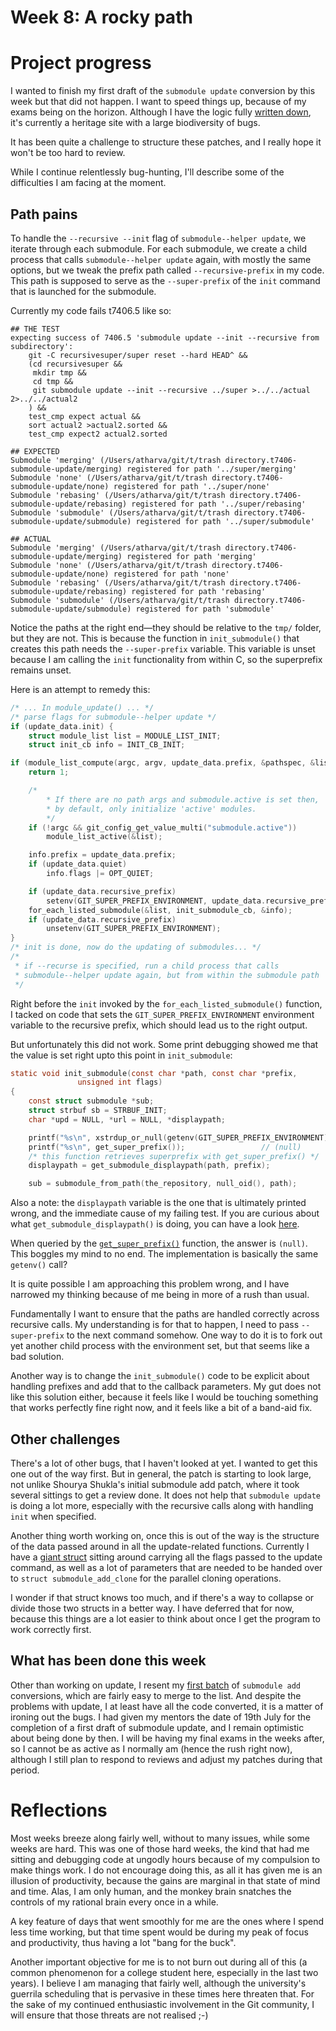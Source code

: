# Week 8: A rocky path

# Project progress

I wanted to finish my first draft of the `submodule update` conversion by this week but that did not happen. I want to speed things up, because of my exams being on the horizon. Although I have the logic fully [written down](https://github.com/tfidfwastaken/git/commits/submodule-helper-update-1), it's currently a heritage site with a large biodiversity of bugs.

It has been quite a challenge to structure these patches, and I really hope it won't be too hard to review.

While I continue relentlessly bug-hunting, I'll describe some of the difficulties I am facing at the moment.

## Path pains

To handle the `--recursive --init` flag of `submodule--helper update`, we iterate through each submodule. For each submodule, we create a child process that calls `submodule--helper update` again, with mostly the same options, but we tweak the prefix path called `--recursive-prefix` in my code. This path is supposed to serve as the `--super-prefix` of the `init` command that is launched for the submodule.

Currently my code fails t7406.5 like so:

```
## THE TEST
expecting success of 7406.5 'submodule update --init --recursive from subdirectory':
	git -C recursivesuper/super reset --hard HEAD^ &&
	(cd recursivesuper &&
	 mkdir tmp &&
	 cd tmp &&
	 git submodule update --init --recursive ../super >../../actual 2>../../actual2
	) &&
	test_cmp expect actual &&
	sort actual2 >actual2.sorted &&
	test_cmp expect2 actual2.sorted

## EXPECTED
Submodule 'merging' (/Users/atharva/git/t/trash directory.t7406-submodule-update/merging) registered for path '../super/merging'
Submodule 'none' (/Users/atharva/git/t/trash directory.t7406-submodule-update/none) registered for path '../super/none'
Submodule 'rebasing' (/Users/atharva/git/t/trash directory.t7406-submodule-update/rebasing) registered for path '../super/rebasing'
Submodule 'submodule' (/Users/atharva/git/t/trash directory.t7406-submodule-update/submodule) registered for path '../super/submodule'

## ACTUAL
Submodule 'merging' (/Users/atharva/git/t/trash directory.t7406-submodule-update/merging) registered for path 'merging'
Submodule 'none' (/Users/atharva/git/t/trash directory.t7406-submodule-update/none) registered for path 'none'
Submodule 'rebasing' (/Users/atharva/git/t/trash directory.t7406-submodule-update/rebasing) registered for path 'rebasing'
Submodule 'submodule' (/Users/atharva/git/t/trash directory.t7406-submodule-update/submodule) registered for path 'submodule'
```

Notice the paths at the right end—they should be relative to the `tmp/` folder, but they are not. This is because the function in `init_submodule()` that creates this path needs the `--super-prefix` variable. This variable is unset because I am calling the `init` functionality from within C, so the superprefix remains unset.

Here is an attempt to remedy this:

```c
/* ... In module_update() ... */
/* parse flags for submodule--helper update */
if (update_data.init) {
    struct module_list list = MODULE_LIST_INIT;
    struct init_cb info = INIT_CB_INIT;

if (module_list_compute(argc, argv, update_data.prefix, &pathspec, &list) < 0)
    return 1;

    /*
        * If there are no path args and submodule.active is set then,
        * by default, only initialize 'active' modules.
        */
    if (!argc && git_config_get_value_multi("submodule.active"))
        module_list_active(&list);

    info.prefix = update_data.prefix;
    if (update_data.quiet)
        info.flags |= OPT_QUIET;

    if (update_data.recursive_prefix)
        setenv(GIT_SUPER_PREFIX_ENVIRONMENT, update_data.recursive_prefix, 1);
    for_each_listed_submodule(&list, init_submodule_cb, &info);
    if (update_data.recursive_prefix)
        unsetenv(GIT_SUPER_PREFIX_ENVIRONMENT);
}
/* init is done, now do the updating of submodules... */
/*
 * if --recurse is specified, run a child process that calls
 * submodule--helper update again, but from within the submodule path
 */
```

Right before the `init` invoked by the `for_each_listed_submodule()` function, I tacked on code that sets the `GIT_SUPER_PREFIX_ENVIRONMENT` environment variable to the recursive prefix, which should lead us to the right output.

But unfortunately this did not work. Some print debugging showed me that the value is set right upto this point in `init_submodule`:

```c
static void init_submodule(const char *path, const char *prefix,
			   unsigned int flags)
{
	const struct submodule *sub;
	struct strbuf sb = STRBUF_INIT;
	char *upd = NULL, *url = NULL, *displaypath;

	printf("%s\n", xstrdup_or_null(getenv(GIT_SUPER_PREFIX_ENVIRONMENT))); // ../super
	printf("%s\n", get_super_prefix());                 // (null)
    /* this function retrieves superprefix with get_super_prefix() */
	displaypath = get_submodule_displaypath(path, prefix);

	sub = submodule_from_path(the_repository, null_oid(), path);

```

Also a note: the `displaypath` variable is the one that is ultimately printed wrong, and the immediate cause of my failing test. If you are curious about what `get_submodule_displaypath()` is doing, you can have a look [here](https://github.com/git/git/blob/211eca0895794362184da2be2a2d812d070719d3/builtin/submodule--helper.c#L253-L271).

When queried by the [`get_super_prefix()`](https://github.com/gitgitgadget/git/blob/d486ca60a51c9cb1fe068803c3f540724e95e83a/environment.c#L237-L245) function, the answer is `(null)`. This boggles my mind to no end. The implementation is basically the same `getenv()` call?

It is quite possible I am approaching this problem wrong, and I have narrowed my thinking because of me being in more of a rush than usual.

Fundamentally I want to ensure that the paths are handled correctly across recursive calls. My understanding is for that to happen, I need to pass `--super-prefix` to the next command somehow. One way to do it is to fork out yet another child process with the environment set, but that seems like a bad solution.

Another way is to change the `init_submodule()` code to be explicit about handling prefixes and add that to the callback parameters. My gut does not like this solution either, because it feels like I would be touching something that works perfectly fine right now, and it feels like a bit of a band-aid fix.

## Other challenges

There's a lot of other bugs, that I haven't looked at yet. I wanted to get this one out of the way first. But in general, the patch is starting to look large, not unlike Shourya Shukla's initial submodule add patch, where it took several sittings to get a review done. It does not help that `submodule update` is doing a lot more, especially with the recursive calls along with handling `init` when specified.

Another thing worth working on, once this is out of the way is the structure of the data passed around in all the update-related functions. Currently I have a [giant struct](https://github.com/tfidfwastaken/git/blob/09dcb05c4035dba46aaaa62cd1f03fc271067cde/builtin/submodule--helper.c#L2044-L2077) sitting around carrying all the flags passed to the update command, as well as a lot of parameters that are needed to be handed over to `struct submodule_add_clone` for the parallel cloning operations.

I wonder if that struct knows too much, and if there's a way to collapse or divide those two structs in a better way. I have deferred that for now, because this things are a lot easier to think about once I get the program to work correctly first.

## What has been done this week

Other than working on update, I resent my [first batch](https://lore.kernel.org/git/20210710074801.19917-1-raykar.ath@gmail.com/) of `submodule add` conversions, which are fairly easy to merge to the list. And despite the problems with update, I at least have all the code converted, it is a matter of ironing out the bugs. I had given my mentors the date of 19th July for the completion of a first draft of submodule update, and I remain optimistic about being done by then. I will be having my final exams in the weeks after, so I cannot be as active as I normally am (hence the rush right now), although I still plan to respond to reviews and adjust my patches during that period.

# Reflections

Most weeks breeze along fairly well, without to many issues, while some weeks are hard. This was one of those hard weeks, the kind that had me sitting and debugging code at ungodly hours because of my compulsion to make things work. I do not encourage doing this, as all it has given me is an illusion of productivity, because the gains are marginal in that state of mind and time. Alas, I am only human, and the monkey brain snatches the controls of my rational brain every once in a while.

A key feature of days that went smoothly for me are the ones where I spend less time working, but that time spent would be during my peak of focus and productivity, thus having a lot "bang for the buck".

Another important objective for me is to not burn out during all of this (a common phenomenon for a college student here, especially in the last two years). I believe I am managing that fairly well, although the university's guerrila scheduling that is pervasive in these times here threaten that. For the sake of my continued enthusiastic involvement in the Git community, I will ensure that those threats are not realised ;-)
